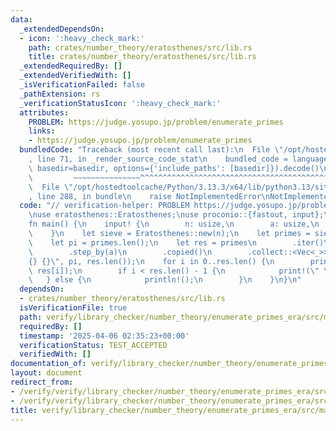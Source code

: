 ```yaml
---
data:
  _extendedDependsOn:
  - icon: ':heavy_check_mark:'
    path: crates/number_theory/eratosthenes/src/lib.rs
    title: crates/number_theory/eratosthenes/src/lib.rs
  _extendedRequiredBy: []
  _extendedVerifiedWith: []
  _isVerificationFailed: false
  _pathExtension: rs
  _verificationStatusIcon: ':heavy_check_mark:'
  attributes:
    PROBLEM: https://judge.yosupo.jp/problem/enumerate_primes
    links:
    - https://judge.yosupo.jp/problem/enumerate_primes
  bundledCode: "Traceback (most recent call last):\n  File \"/opt/hostedtoolcache/Python/3.13.3/x64/lib/python3.13/site-packages/onlinejudge_verify/documentation/build.py\"\
    , line 71, in _render_source_code_stat\n    bundled_code = language.bundle(stat.path,\
    \ basedir=basedir, options={'include_paths': [basedir]}).decode()\n          \
    \         ~~~~~~~~~~~~~~~^^^^^^^^^^^^^^^^^^^^^^^^^^^^^^^^^^^^^^^^^^^^^^^^^^^^^^^^^^^^^^^^^^\n\
    \  File \"/opt/hostedtoolcache/Python/3.13.3/x64/lib/python3.13/site-packages/onlinejudge_verify/languages/rust.py\"\
    , line 288, in bundle\n    raise NotImplementedError\nNotImplementedError\n"
  code: "// verification-helper: PROBLEM https://judge.yosupo.jp/problem/enumerate_primes\n\
    \nuse eratosthenes::Eratosthenes;\nuse proconio::{fastout, input};\n\n#[fastout]\n\
    fn main() {\n    input! {\n        n: usize,\n        a: usize,\n        b: usize,\n\
    \    }\n    let sieve = Eratosthenes::new(n);\n    let primes = sieve.primes().collect::<Vec<_>>();\n\
    \    let pi = primes.len();\n    let res = primes\n        .iter()\n        .skip(b)\n\
    \        .step_by(a)\n        .copied()\n        .collect::<Vec<_>>();\n    println!(\"\
    {} {}\", pi, res.len());\n    for i in 0..res.len() {\n        print!(\"{}\",\
    \ res[i]);\n        if i < res.len() - 1 {\n            print!(\" \");\n     \
    \   } else {\n            println!();\n        }\n    }\n}\n"
  dependsOn:
  - crates/number_theory/eratosthenes/src/lib.rs
  isVerificationFile: true
  path: verify/library_checker/number_theory/enumerate_primes_era/src/main.rs
  requiredBy: []
  timestamp: '2025-04-06 02:35:23+00:00'
  verificationStatus: TEST_ACCEPTED
  verifiedWith: []
documentation_of: verify/library_checker/number_theory/enumerate_primes_era/src/main.rs
layout: document
redirect_from:
- /verify/verify/library_checker/number_theory/enumerate_primes_era/src/main.rs
- /verify/verify/library_checker/number_theory/enumerate_primes_era/src/main.rs.html
title: verify/library_checker/number_theory/enumerate_primes_era/src/main.rs
---
```

